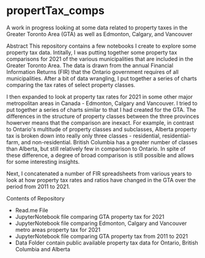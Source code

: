 # propertTax_comps
A work in progress looking at some data related to property taxes in the Greater Toronto Area (GTA) as well as Edmonton, Calgary, and Vancouver

Abstract
This repository contains a few notebooks I create to explore some property tax data.  Intitally, I was putting together some property tax comparisons for 2021 of the various municipalities that are included in the Greater Toronto Area. The data is drawn from the annual Financial Information Returns (FIR) that the Ontario government requires of all municipalities.  After a bit of data wrangling, I put together a series of charts comparing the tax rates of select property classes.  

I then expanded to look at property tax rates for 2021 in some other major metropolitan areas in Canada - Edmonton, Calgary and Vancouver.  I tried to put together a series of charts similar to that I had created for the GTA.  The differences in the structure of property classes between the three provinces howerver means that the comparison are inexact.  For example, in contrast to Ontario's multitude of property classes and subclasses, Alberta property tax is broken down into really only three classes - residential, residential-farm, and non-residential.  British Columbia has a greater number of classes than Alberta, but still relatively few in comparison to Ontario.  In spite of these difference, a degree of broad comparison is still possible and allows for some interesting insights.

Next, I concatenated a number of FIR spreadsheets from various years to look at how property tax rates and ratios have changed in the GTA over the period from 2011 to 2021.

Contents of Repository
- Read.me File
- JupyterNotebook file comparing GTA property tax for 2021
- JupyterNotebook file comparing Edmonton, Calgary and Vancouver metro areas property tax for 2021
- JupyterNotebook file comparing GTA property tax from 2011 to 2021
- Data Folder contain public available property tax data for Ontario, British Columbia and Alberta
